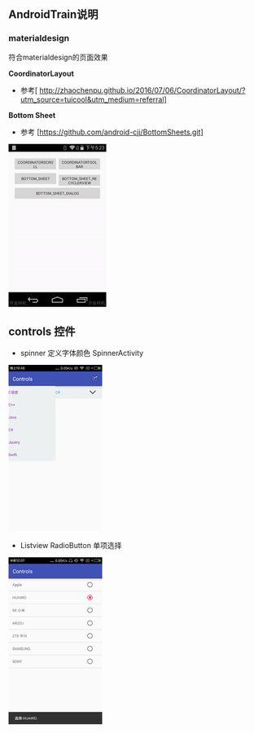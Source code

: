 ## AndroidTrain说明

### materialdesign 

符合materialdesign的页面效果

**CoordinatorLayout**
- 参考[ http://zhaochenpu.github.io/2016/07/06/CoordinatorLayout/?utm_source=tuicool&utm_medium=referral]

**Bottom Sheet**
- 参考 [https://github.com/android-cjj/BottomSheets.git]

![](./images/gif01.gif)

## controls 控件
- spinner 定义字体颜色 SpinnerActivity

![](./images/spinner1.png)

- Listview RadioButton 单项选择

![](./images/radiolist.png)